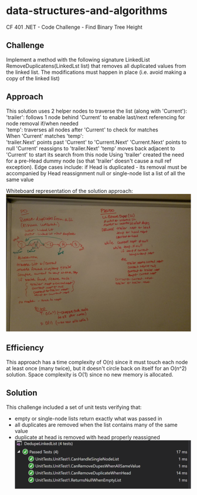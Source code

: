 # data-structures-and-algorithms
CF 401 .NET - Code Challenge - Find Binary Tree Height

## Challenge
Implement a method with the following signature LinkedList RemoveDuplicatens(LinkedLst list) that removes all duplicated values from the linked list. The modifications must happen in place (i.e. avoid making a copy of the linked list)

## Approach
This solution uses 2 helper nodes to traverse the list (along with 'Current'):  
  'trailer': follows 1 node behind 'Current' to enable last/next referencing for node removal if/when needed  
  'temp': traverses all nodes after 'Current' to check for matches  
When 'Current' matches 'temp':  
  'trailer.Next' points past 'Current' to 'Current.Next'
  'Current.Next' points to null
  'Current' reassigns to 'trailer.Next'
  'temp' moves back adjacent to 'Current' to start its search from this node
Using 'trailer' created the need for a pre-Head dummy node (so that 'trailer' doesn't cause a null ref exception). 
Edge cases include:
  if Head is duplicated - its removal must be accompanied by Head reassignment
  null or single-node list
  a list of all the same value

Whiteboard representation of the solution approach:
![whiteboard](assets/whiteboard.jpg)

## Efficiency
This approach has a time complexity of O(n) since it must touch each node at least once (many twice), but it doesn't circle back on itself for an O(n^2) solution. Space complexity is O(1) since no new memory is allocated. 

## Solution
This challenge included a set of unit tests verifying that:  
  - empty or single-node lists return exactly what was passed in
  - all duplicates are removed when the list contains many of the same value
  - duplicate at head is removed with head properly reassigned
![unit tests](assets/unit-tests.PNG)

